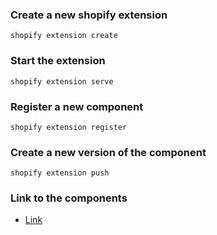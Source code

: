 ### Create a new shopify extension
```
shopify extension create
```


### Start the extension
```
shopify extension serve
```


### Register a new component
```
shopify extension register
```

### Create a new version of the component
```
shopify extension push
```


### Link to the components
- [Link](https://shopify.dev/api/checkout-extensions/components)